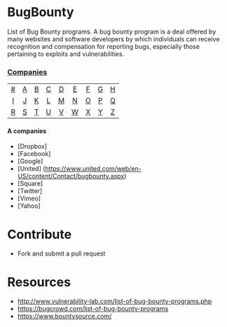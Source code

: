 # BugBounty
List of Bug Bounty programs. A bug bounty program is a deal offered by many websites and software developers by which individuals can receive recognition and compensation for reporting bugs, especially those pertaining to exploits and vulnerabilities. 

### [Companies](#companies-1)
|     |     |     |     |     |     |     |     |     |
|:-:  |:-:  |:-:  |:-:  |:-:  |:-:  |:-:  |:-:  |:-:  |
| [#](#-companies) 	| [A](#a-companies) 	| [B](#b-companies) 	| [C](#c-companies) 	| [D](#d-companies) 	| [E](#e-companies) 	| [F](#f-companies) 	| [G](#g-companies) 	| [H](#h-companies) 	|
| [I](#i-companies) 	| [J](#j-companies) 	| [K](#k-companies) 	| [L](#l-companies) 	| [M](#m-companies) 	| [N](#n-companies) 	| [O](#o-companies) 	| [P](#p-companies) 	| [Q](#q-companies) 	|
| [R](#r-companies) 	| [S](#s-companies) 	| [T](#t-companies) 	| [U](#u-companies) 	| [V](#v-companies) 	| [W](#w-companies) 	| [X](#x-companies) 	| [Y](#y-companies) 	| [Z](#z-companies)  	|

#### A companies
- [Dropbox]
- [Facebook]
- [Google]
- [United] (https://www.united.com/web/en-US/content/Contact/bugbounty.aspx)
- [Square]
- [Twitter]
- [Vimeo]
- [Yahoo]


# Contribute

* Fork and submit a pull request

# Resources

- http://www.vulnerability-lab.com/list-of-bug-bounty-programs.php
- https://bugcrowd.com/list-of-bug-bounty-programs
- https://www.bountysource.com/
